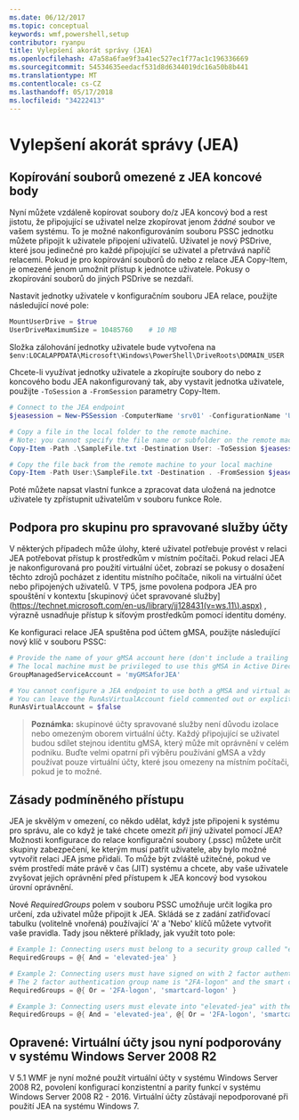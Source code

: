 ```yaml
---
ms.date: 06/12/2017
ms.topic: conceptual
keywords: wmf,powershell,setup
contributor: ryanpu
title: Vylepšení akorát správy (JEA)
ms.openlocfilehash: 47a58a6fae9f3a41ec527ec1f77ac1c196336669
ms.sourcegitcommit: 54534635eedacf531d8d6344019dc16a50b8b441
ms.translationtype: MT
ms.contentlocale: cs-CZ
ms.lasthandoff: 05/17/2018
ms.locfileid: "34222413"
---
```

# <a name="improvements-to-just-enough-administration-jea"></a>Vylepšení akorát správy (JEA)

## <a name="constrained-file-copy-tofrom-jea-endpoints"></a>Kopírování souborů omezené z JEA koncové body

Nyní můžete vzdáleně kopírovat soubory do/z JEA koncový bod a rest jistotu, že připojující se uživatel nelze zkopírovat jenom *žádné* soubor ve vašem systému.
To je možné nakonfigurováním souboru PSSC jednotku můžete připojit k uživatele připojení uživatelů.
Uživatel je nový PSDrive, které jsou jedinečné pro každé připojující se uživatel a přetrvává napříč relacemi.
Pokud je pro kopírování souborů do nebo z relace JEA Copy-Item, je omezené jenom umožnit přístup k jednotce uživatele.
Pokusy o zkopírování souborů do jiných PSDrive se nezdaří.

Nastavit jednotky uživatele v konfiguračním souboru JEA relace, použijte následující nové pole:

```powershell
MountUserDrive = $true
UserDriveMaximumSize = 10485760    # 10 MB
```

Složka zálohování jednotky uživatele bude vytvořena na `$env:LOCALAPPDATA\Microsoft\Windows\PowerShell\DriveRoots\DOMAIN_USER`

Chcete-li využívat jednotky uživatele a zkopírujte soubory do nebo z koncového bodu JEA nakonfigurovaný tak, aby vystavit jednotka uživatele, použijte `-ToSession` a `-FromSession` parametry Copy-Item.

```powershell
# Connect to the JEA endpoint
$jeasession = New-PSSession -ComputerName 'srv01' -ConfigurationName 'UserDemo'

# Copy a file in the local folder to the remote machine.
# Note: you cannot specify the file name or subfolder on the remote machine. You must exactly type "User:"
Copy-Item -Path .\SampleFile.txt -Destination User: -ToSession $jeasession

# Copy the file back from the remote machine to your local machine
Copy-Item -Path User:\SampleFile.txt -Destination . -FromSession $jeasession
```

Poté můžete napsat vlastní funkce a zpracovat data uložená na jednotce uživatele ty zpřístupnit uživatelům v souboru funkce Role.

## <a name="support-for-group-managed-service-accounts"></a>Podpora pro skupinu pro spravované služby účty

V některých případech může úlohy, které uživatel potřebuje provést v relaci JEA potřebovat přístup k prostředkům v místním počítači.
Pokud relaci JEA je nakonfigurovaná pro použití virtuální účet, zobrazí se pokusy o dosažení těchto zdrojů pocházet z identitu místního počítače, nikoli na virtuální účet nebo připojených uživatelů.
V TP5, jsme povolena podpora JEA pro spouštění v kontextu [skupinový účet spravované služby](https://technet.microsoft.com/en-us/library/jj128431(v=ws.11\).aspx) , výrazně usnadňuje přístup k síťovým prostředkům pomocí identitu domény.

Ke konfiguraci relace JEA spuštěna pod účtem gMSA, použijte následující nový klíč v souboru PSSC:

```powershell
# Provide the name of your gMSA account here (don't include a trailing $)
# The local machine must be privileged to use this gMSA in Active Directory
GroupManagedServiceAccount = 'myGMSAforJEA'

# You cannot configure a JEA endpoint to use both a gMSA and virtual account
# You can leave the RunAsVirtualAccount field commented out or explicitly set it to false
RunAsVirtualAccount = $false
```

> **Poznámka:** skupinové účty spravované služby není důvodu izolace nebo omezeným oborem virtuální účty.
> Každý připojující se uživatel budou sdílet stejnou identitu gMSA, který může mít oprávnění v celém podniku.
> Buďte velmi opatrní při výběru používání gMSA a vždy používat pouze virtuální účty, které jsou omezeny na místním počítači, pokud je to možné.

## <a name="conditional-access-policies"></a>Zásady podmíněného přístupu

JEA je skvělým v omezení, co někdo udělat, když jste připojeni k systému pro správu, ale co když je také chcete omezit *při* jiný uživatel pomocí JEA?
Možnosti konfigurace do relace konfigurační soubory (.pssc) můžete určit skupiny zabezpečení, ke kterým musí patřit uživatele, aby bylo možné vytvořit relaci JEA jsme přidali.
To může být zvláště užitečné, pokud ve svém prostředí máte právě v čas (JIT) systému a chcete, aby vaše uživatele zvyšovat jejich oprávnění před přístupem k JEA koncový bod vysokou úrovní oprávnění.

Nové *RequiredGroups* polem v souboru PSSC umožňuje určit logika pro určení, zda uživatel může připojit k JEA.
Skládá se z zadání zatřiďovací tabulku (volitelně vnořená) používající 'A' a 'Nebo' klíčů můžete vytvořit vaše pravidla.
Tady jsou některé příklady, jak využít toto pole:

```powershell
# Example 1: Connecting users must belong to a security group called "elevated-jea"
RequiredGroups = @{ And = 'elevated-jea' }

# Example 2: Connecting users must have signed on with 2 factor authentication or a smart card
# The 2 factor authentication group name is "2FA-logon" and the smart card group name is "smartcard-logon"
RequiredGroups = @{ Or = '2FA-logon', 'smartcard-logon' }

# Example 3: Connecting users must elevate into "elevated-jea" with their JIT system and have logged on with 2FA or a smart card
RequiredGroups = @{ And = 'elevated-jea', @{ Or = '2FA-logon', 'smartcard-logon' }}
```

## <a name="fixed-virtual-accounts-are-now-supported-on-windows-server-2008-r2"></a>Opravené: Virtuální účty jsou nyní podporovány v systému Windows Server 2008 R2
V 5.1 WMF je nyní možné použít virtuální účty v systému Windows Server 2008 R2, povolení konfigurací konzistentní a parity funkcí v systému Windows Server 2008 R2 - 2016.
Virtuální účty zůstávají nepodporované při použití JEA na systému Windows 7.

